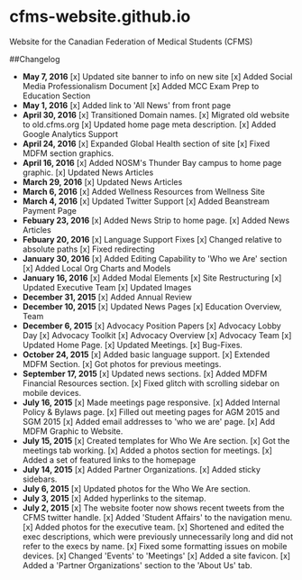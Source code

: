 # cfms-website.github.io
Website for the Canadian Federation of Medical Students (CFMS)

##Changelog
- **May 7, 2016**
	[x] Updated site banner to info on new site
	[x] Added Social Media Professionalism Document
	[x] Added MCC Exam Prep to Education Section
- **May 1, 2016**
	[x] Added link to 'All News' from front page
- **April 30, 2016**
	[x] Transitioned Domain names.
	[x] Migrated old website to old.cfms.org
	[x] Updated home page meta description.
	[x] Added Google Analytics Support
- **April 24, 2016**
	[x] Expanded Global Health section of site
	[x] Fixed MDFM section graphics.
- **April 16, 2016**
	[x] Added NOSM's Thunder Bay campus to home page graphic.
	[x] Updated News Articles
- **March 29, 2016**
	[x] Updated News Articles
- **March 6, 2016**
	[x] Added Wellness Resources from Wellness Site
- **March 4, 2016**
	[x] Updated Twitter Support
	[x] Added Beanstream Payment Page
- **Febuary 23, 2016**
	[x] Added News Strip to home page.
	[x] Added News Articles
- **Febuary 20, 2016**
	[x] Language Support Fixes
	[x] Changed relative to absolute paths
	[x] Fixed redirecting
- **January 30, 2016**
	[x] Added Editing Capability to 'Who we Are' section
	[x] Added Local Org Charts and Models
- **January 16, 2016**
	[x] Added Modal Elements
	[x] Site Restructuring
	[x] Updated Executive Team
	[x] Updated Images
- **December 31, 2015**
	[x] Added Annual Review
- **December 10, 2015**
	[x] Updated News Pages
	[x] Education Overview, Team 
- **December 6, 2015**
	[x] Advocacy Position Papers
	[x] Advocacy Lobby Day
	[x] Advocacy Toolkit
	[x] Advocacy Overview
	[x] Advocacy Team
	[x] Updated Home Page.
	[x] Updated Meetings.
	[x] Bug-Fixes.
- **October 24, 2015**
	[x] Added basic language support.
	[x] Extended MDFM Section.
	[x] Got photos for previous meetings.
- **September 17, 2015**
	[x] Updated news sections.
	[x] Added MDFM Financial Resources section.
	[x] Fixed glitch with scrolling sidebar on mobile devices.
- **July 16, 2015**
	[x] Made meetings page responsive.
	[x] Added Internal Policy & Bylaws page.
	[x] Filled out meeting pages for AGM 2015 and SGM 2015
	[x] Added email addresses to 'who we are' page.
	[x] Add MDFM Graphic to Website.
- **July 15, 2015**
	[x] Created templates for Who We Are section.
	[x] Got the meetings tab working.
	[x] Added a photos section for meetings.
	[x] Added a set of featured links to the homepage
- **July 14, 2015**
	[x] Added Partner Organizations.
	[x] Added sticky sidebars.
- **July 6, 2015**
	[x] Updated photos for the Who We Are section.
- **July 3, 2015**
	[x] Added hyperlinks to the sitemap.
- **July 2, 2015**
	[x] The website footer now shows recent tweets from the CFMS twitter handle.
	[x] Added 'Student Affairs' to the navigation menu.
	[x] Added photos for the executive team.
	[x] Shortened and edited the exec descriptions, which were previously unnecessarily long and did not refer to the execs by name.
	[x] Fixed some formatting issues on mobile devices.
	[x] Changed 'Events' to 'Meetings'
	[x] Added a site favicon.
	[x] Added a 'Partner Organizations' section to the 'About Us' tab.